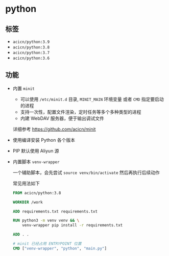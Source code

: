 # python

## 标签

* `acicn/python:3.9`
* `acicn/python:3.8`
* `acicn/python:3.7`
* `acicn/python:3.6`

## 功能

* 内置 `minit`

    - 可以使用 `/etc/minit.d` 目录, `MINIT_MAIN` 环境变量 或者 `CMD` 指定要启动的进程
    - 支持一次性，配置文件渲染，定时任务等多个多种类型的进程
    - 内建 WebDAV 服务器，便于输出调试文件

    详细参考 https://github.com/acicn/minit

* 使用编译安装 Python 各个版本

* PIP 默认使用 Aliyun 源

* 内置脚本 `venv-wrapper`

    一个辅助脚本，会先尝试 `source venv/bin/activate` 然后再执行后续动作

    常见用法如下

    ```dockerfile
    FROM acicn/python:3.8

    WORKDIR /work

    ADD requirements.txt requirements.txt

    RUN python3 -m venv venv && \
        venv-wrapper pip install -r requirements.txt

    ADD . .
    
    # minit 已经占用 ENTRYPOINT 位置
    CMD ["venv-wrapper", "python", "main.py"]
    ```
